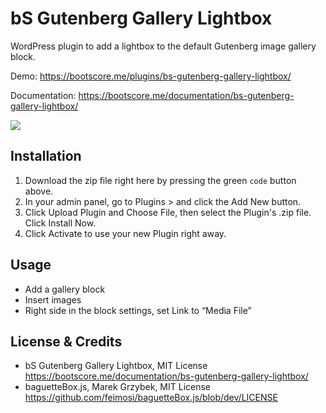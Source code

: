 # bS Gutenberg Gallery Lightbox

WordPress plugin to add a lightbox to the default Gutenberg image gallery block.

Demo: https://bootscore.me/plugins/bs-gutenberg-gallery-lightbox/

Documentation: https://bootscore.me/documentation/bs-gutenberg-gallery-lightbox/

<img src="https://lh3.googleusercontent.com/pw/AM-JKLVO3rQea4K4sWBoJgYkBoYz15SSuF7GVJBcx4DpjlhTa4IB-zCsYKhUic5CszPtuSBml5oXOmawW2TkW-Qx861KLkdWseEtZBC5tTpdr_aolF9WI37PXuME9Fr4Iw-8cYaOwB6sgCEnVHdT_4VOHCaAIw=w2064-h1548-no">

## Installation

1. Download the zip file right here by pressing the green `code` button above. 
2. In your admin panel, go to Plugins > and click the Add New button.
3. Click Upload Plugin and Choose File, then select the Plugin's .zip file. Click Install Now.
4. Click Activate to use your new Plugin right away.

## Usage

- Add a gallery block
- Insert images
- Right side in the block settings, set Link to “Media File”

## License & Credits

- bS Gutenberg Gallery Lightbox, MIT License https://bootscore.me/documentation/bs-gutenberg-gallery-lightbox/
- baguetteBox.js, Marek Grzybek, MIT License https://github.com/feimosi/baguetteBox.js/blob/dev/LICENSE
